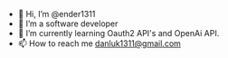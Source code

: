 - 👋 Hi, I’m @ender1311
- 👀 I’m a software developer
- 🌱 I’m currently learning Oauth2 API's and OpenAi API.
- 📫 How to reach me danluk1311@gmail.com

<!---
ender1311/ender1311 is a ✨ special ✨ repository because its `README.md` (this file) appears on your GitHub profile.
You can click the Preview link to take a look at your changes.
--->
